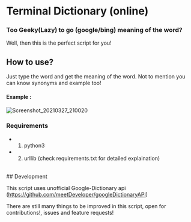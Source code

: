 # Terminal Dictionary (online)

### Too Geeky(Lazy) to go (google/bing) meaning of the word?
Well, then this is the perfect script for you!

## How to use?
Just type the word and get the meaning of the word.
Not to mention you can know synonyms and example too!

#### Example :

![Screenshot_20210327_210020](https://user-images.githubusercontent.com/36270407/112725815-12249b80-8f40-11eb-9227-b1c4bc0acdbd.png)
<br>
### Requirements 

* 1. python3
* 2. urllib (check requirements.txt for detailed explaination)

<br>
## Development

This script uses unofficial Google-Dictionary api (https://github.com/meetDeveloper/googleDictionaryAPI)

There are still many things to be improved in this script, open for contributions!, issues and feature requests!

